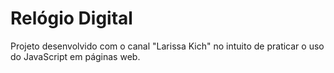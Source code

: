 # Relógio Digital

Projeto desenvolvido com o canal "Larissa Kich" no intuito de praticar o uso do JavaScript em páginas web.
